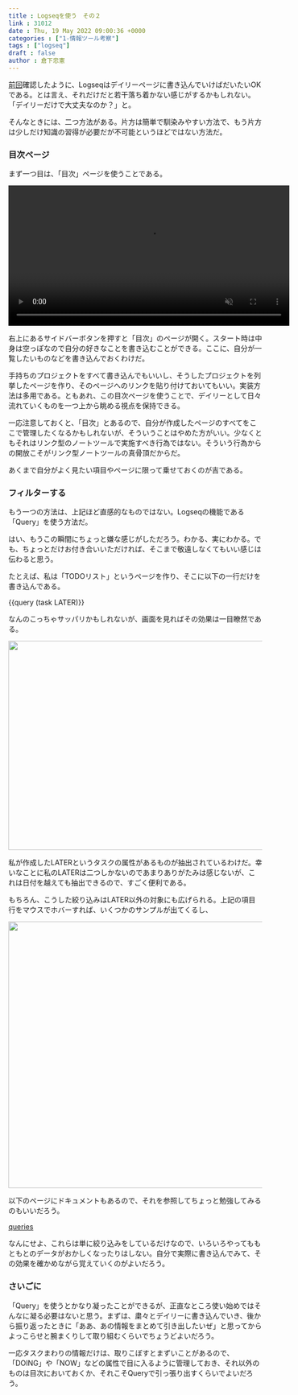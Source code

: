 ```yaml
---
title : Logseqを使う　その２
link : 31012
date : Thu, 19 May 2022 09:00:36 +0000
categories : ["1-情報ツール考察"]
tags : ["logseq"]
draft : false
author : 倉下忠憲
---
```


<a href="https://rashita.net/blog/?p=31001">前回</a>確認したように、Logseqはデイリーページに書き込んでいけばだいたいOKである。とは言え、それだけだと若干落ち着かない感じがするかもしれない。「デイリーだけで大丈夫なのか？」と。

そんなときには、二つ方法がある。片方は簡単で馴染みやすい方法で、もう片方は少しだけ知識の習得が必要だが不可能というほどではない方法だ。

<h3>目次ページ</h3>

まず一つ目は、「目次」ページを使うことである。

<a href="https://gyazo.com/11c8a2269e0aa35e476af8b30813c785"><video alt="Video from Gyazo" width="558" autoplay muted loop playsinline controls><source src="https://i.gyazo.com/11c8a2269e0aa35e476af8b30813c785.mp4" type="video/mp4" /></video></a>

右上にあるサイドバーボタンを押すと「目次」のページが開く。スタート時は中身は空っぽなので自分の好きなことを書き込むことができる。ここに、自分が一覧したいものなどを書き込んでおくわけだ。

手持ちのプロジェクトをすべて書き込んでもいいし、そうしたプロジェクトを列挙したページを作り、そのページへのリンクを貼り付けておいてもいい。実装方法は多用である。ともあれ、この目次ページを使うことで、デイリーとして日々流れていくものを一つ上から眺める視点を保持できる。

一応注意しておくと、「目次」とあるので、自分が作成したページのすべてをここで管理したくなるかもしれないが、そういうことはやめた方がいい。少なくともそれはリンク型のノートツールで実施すべき行為ではない。そういう行為からの開放こそがリンク型ノートツールの真骨頂だからだ。

あくまで自分がよく見たい項目やページに限って乗せておくのが吉である。

<h3>フィルターする</h3>

もう一つの方法は、上記ほど直感的なものではない。Logseqの機能である「Query」を使う方法だ。

はい、もうこの瞬間にちょっと嫌な感じがしただろう。わかる、実にわかる。でも、ちょっとだけお付き合いいただければ、そこまで敬遠しなくてもいい感じは伝わると思う。

たとえば、私は「TODOリスト」というページを作り、そこに以下の一行だけを書き込んである。

{{query (task LATER)}}

なんのこっちゃサッパリかもしれないが、画面を見ればその効果は一目瞭然である。

<a href="https://rashita.net/blog/?attachment_id=31013" rel="attachment wp-att-31013"><img src="https://rashita.net/blog/wp-content/uploads/2022/05/3e50a69daa35a7fbcf159046928b94fd-700x455.png" alt="" width="640" height="416" class="alignnone size-large wp-image-31013" /></a>

私が作成したLATERというタスクの属性があるものが抽出されているわけだ。幸いなことに私のLATERは二つしかないのであまりありがたみは感じないが、これは日付を越えても抽出できるので、すごく便利である。

もちろん、こうした絞り込みはLATER以外の対象にも広げられる。上記の項目行をマウスでホバーすれば、いくつかのサンプルが出てくるし、

<a href="https://rashita.net/blog/?attachment_id=31014" rel="attachment wp-att-31014"><img src="https://rashita.net/blog/wp-content/uploads/2022/05/ec896d4c85756ac1bc17e147b0d23a9a-700x580.png" alt="" width="640" height="530" class="alignnone size-large wp-image-31014" /></a>

以下のページにドキュメントもあるので、それを参照してちょっと勉強してみるのもいいだろう。

<a href="https://docs.logseq.com/#/page/queries">queries</a>

なんにせよ、これらは単に絞り込みをしているだけなので、いろいろやってももともとのデータがおかしくなったりはしない。自分で実際に書き込んでみて、その効果を確かめながら覚えていくのがよいだろう。

<h3>さいごに</h3>

「Query」を使うとかなり凝ったことができるが、正直なところ使い始めではそんなに凝る必要はないと思う。まずは、粛々とデイリーに書き込んでいき、後から振り返ったときに「ああ、あの情報をまとめて引き出したいぜ」と思ってからよっこらせと腕まくりして取り組むくらいでちょうどよいだろう。

一応タスクまわりの情報だけは、取りこぼすとまずいことがあるので、「DOING」や「NOW」などの属性で目に入るように管理しておき、それ以外のものは目次においておくか、それこそQueryで引っ張り出すくらいでよいだろう。